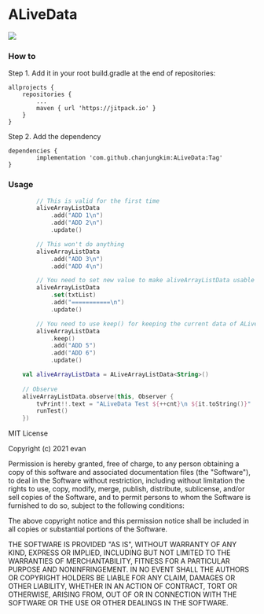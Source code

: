 # ALiveData

[![](https://jitpack.io/v/chanjungkim/ALiveData.svg)](https://jitpack.io/#chanjungkim/ALiveData)

### How to

Step 1. 
Add it in your root build.gradle at the end of repositories:

	allprojects {
		repositories {
			...
			maven { url 'https://jitpack.io' }
		}
	}
  
Step 2. Add the dependency

	dependencies {
	        implementation 'com.github.chanjungkim:ALiveData:Tag'
	}
  
### Usage

```kotlin
        // This is valid for the first time
        aliveArrayListData
            .add("ADD 1\n")
            .add("ADD 2\n")
            .update()

        // This won't do anything
        aliveArrayListData
            .add("ADD 3\n")
            .add("ADD 4\n")

        // You need to set new value to make aliveArrayListData usable
        aliveArrayListData
            .set(txtList)
            .add("===========\n")
            .update()

        // You need to use keep() for keeping the current data of ALiveArrayListData after calling update.
        aliveArrayListData
            .keep()
            .add("ADD 5")
            .add("ADD 6")
            .update()
```

```kotlin
	val aliveArrayListData = ALiveArrayListData<String>()
    
	// Observe
	aliveArrayListData.observe(this, Observer {
	    tvPrint!!.text = "ALiveData Test ${++cnt}\n ${it.toString()}"
	    runTest()
	})
```

MIT License

Copyright (c) 2021 evan

Permission is hereby granted, free of charge, to any person obtaining a copy
of this software and associated documentation files (the "Software"), to deal
in the Software without restriction, including without limitation the rights
to use, copy, modify, merge, publish, distribute, sublicense, and/or sell
copies of the Software, and to permit persons to whom the Software is
furnished to do so, subject to the following conditions:

The above copyright notice and this permission notice shall be included in all
copies or substantial portions of the Software.

THE SOFTWARE IS PROVIDED "AS IS", WITHOUT WARRANTY OF ANY KIND, EXPRESS OR
IMPLIED, INCLUDING BUT NOT LIMITED TO THE WARRANTIES OF MERCHANTABILITY,
FITNESS FOR A PARTICULAR PURPOSE AND NONINFRINGEMENT. IN NO EVENT SHALL THE
AUTHORS OR COPYRIGHT HOLDERS BE LIABLE FOR ANY CLAIM, DAMAGES OR OTHER
LIABILITY, WHETHER IN AN ACTION OF CONTRACT, TORT OR OTHERWISE, ARISING FROM,
OUT OF OR IN CONNECTION WITH THE SOFTWARE OR THE USE OR OTHER DEALINGS IN THE
SOFTWARE.
